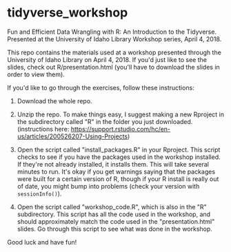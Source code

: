 # tidyverse_workshop
Fun and Efficient Data Wrangling with R: An Introduction to the Tidyverse. Presented at the University of Idaho Library Workshop series, April 4, 2018.

This repo contains the materials used at a workshop presented through the University of Idaho Library on April 4, 2018. 
If you'd just like to see the slides, check out R/presentation.html (you'll have to download the slides in order to view them).

If you'd like to go through the exercises, follow these instructions: 

1. Download the whole repo. 

2. Unzip the repo. To make things easy, I suggest making a new Rproject in the subdirectory called "R" in the folder you just downloaded. (instructions here: https://support.rstudio.com/hc/en-us/articles/200526207-Using-Projects)

3. Open the script called "install_packages.R" in your Rproject. This script checks to see if you have the packages used in the workshop installed.
If they're not already installed, it installs them. This will take several minutes to run. It's okay if you get warnings saying that the packages were built 
for a certain version of R, though if your R install is really out of date, you might bump into problems (check your version with `sessionInfo()`).

4. Open the script called "workshop_code.R", which is also in the "R" subdirectory. This script has all the code used in the workshop, 
and should approximately match the code used in the "presentation.html" slides. Go through this script to see what was done in the workshop.

Good luck and have fun!
